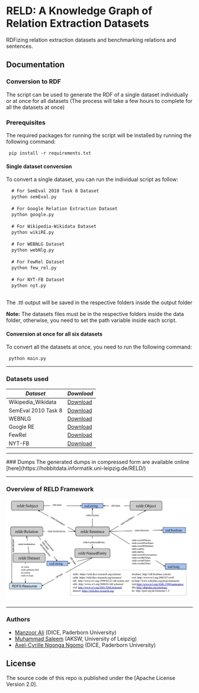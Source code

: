 # RELD: A Knowledge Graph of Relation Extraction Datasets
RDFizing relation extraction datasets and benchmarking relations and sentences.

## Documentation


### Conversion to RDF

The script can be used to generate the RDF of a single dataset individually or at once for all datasets (The process will take a few hours to complete for all the datasets at once)
### Prerequisites
The required packages for running the script will be installed by running the following command:
```
 pip install -r requirements.txt
```

#### Single dataset conversion
To convert a single dataset, you can run the individual script as follow:

```
  # For SemEval 2010 Task 8 Dataset
  python semEval.py
  
  # For Google Relation Extraction Dataset
  python google.py
  
  # For Wikipedia-Wikidata Dataset
  python wikiRE.py
  
  # For WEBNLG Dataset
  python webNlg.py
  
  # For FewRel Dataset
  python few_rel.py
  
  # For NYT-FB Dataset
  python nyt.py
  
```
The .ttl output will be saved in the respective folders inside the output folder

<b>Note:</b> The datasets files must be in the respective folders inside the data folder, otherwise, you need to set the path variable inside each script. 

#### Conversion at once for all six datasets
To convert all the datasets at once, you need to run the following command:

```
 python main.py 
```
<hr>

### Datasets used

| *Dataset*   | *Download*  |
|-------------|-----------|
|Wikipedia_Wikidata|[Download](https://www.informatik.tu-darmstadt.de/ukp/research_6/data/lexical_resources/wikipedia_wikidata_relations/)|
|SemEval 2010 Task 8|[Download](http://www.kozareva.com/downloads.html)|
|WEBNLG|[Download](https://webnlg-challenge.loria.fr/)|
|Google RE|[Download](https://github.com/google-research-datasets/relation-extraction-corpus)|
|FewRel|[Download](https://www.zhuhao.me/fewrel/)|
|NYT-FB|[Download](http://iesl.cs.umass.edu/riedel/ecml/)|

<hr>
### Dumps
The generated dumps in compressed form are available online [here](https://hobbitdata.informatik.uni-leipzig.de/RELD/)

<hr>

### Overview of RELD Framework
![RELD Model Overview](images/Model.svg)

<hr>



### Authors
  * [Manzoor Ali](https://dice-research.org/ManzoorAli) (DICE, Paderborn University) 
  * [Muhammad Saleem](https://sites.google.com/site/saleemsweb/) (AKSW, University of Leipzig) 
  * [Axel-Cyrille Ngonga Ngomo](https://dice-research.org/AxelCyrilleNgongaNgomo) (DICE, Paderborn University)

## License
The source code of this repo is published under the [Apache License Version 2.0].

